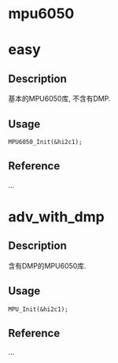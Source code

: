 # mpu6050
# easy
## Description
基本的MPU6050库, 不含有DMP.
## Usage
```
MPU6050_Init(&hi2c1);
```
## Reference
...
# adv_with_dmp
## Description
含有DMP的MPU6050库.
## Usage
```
MPU_Init(&hi2c1);
```
## Reference
...

